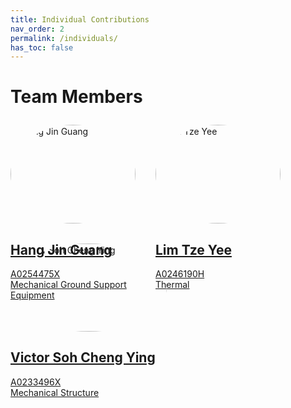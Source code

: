 ```yaml
---
title: Individual Contributions
nav_order: 2
permalink: /individuals/
has_toc: false
---
```


<h1>Team Members</h1>

<div style="margin-top:2em ;display:flex; flex-wrap:wrap; gap:32px">
  <div style="width:200px">
    <a href="{{site.baseurl}}/wei-hao">
      <img src="{{site.baseurl}}/assets/images/profiles/weihao.jpg" alt="Hang Jin Guang" style="width:100%; border-radius:50%">
      <h2>Hang Jin Guang</h2>
      <p>A0254475X<br>Mechanical Ground Support Equipment</p>
    </a>
  </div>
  <div style="width:200px">
    <a href="{{site.baseurl}}/sowmya">
      <img src="{{site.baseurl}}/assets/images/profiles/sowmya.jpg" alt="Lim Tze Yee" style="width:100%; border-radius:50%">
      <h2>Lim Tze Yee</h2>
      <p>A0246190H<br>Thermal</p>
    </a>
  </div>
  <div style="width:250px">
    <a href="{{site.baseurl}}/richard">
      <img src="{{site.baseurl}}/assets/images/profiles/richard.jpg" alt="Victor Soh Cheng Ying" style="width:100%; border-radius:50%">
      <h2>Victor Soh Cheng Ying</h2>
      <p>A0233496X<br>Mechanical Structure</p>
    </a>
  </div>
</div>
